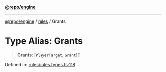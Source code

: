 [**@repo/engine**](../../README.md)

---

[@repo/engine](../../modules.md) / [rules](../README.md) / Grants

# Type Alias: Grants

> **Grants**: \[[`PlayerTarget`](PlayerTarget.md), [`Grant`](Grant.md)\][]

Defined in: [rules/rules.types.ts:118](https://github.com/alexqguo/drinking-board-game-v3/blob/423d7f07a24c1ecc390d54885c4978f1235ed349/packages/engine/src/rules/rules.types.ts#L118)
